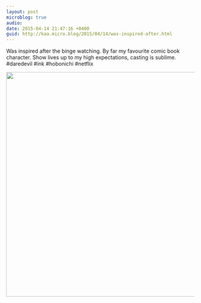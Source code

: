 ```yaml
---
layout: post
microblog: true
audio: 
date: 2015-04-14 21:47:16 +0400
guid: http://kaa.micro.blog/2015/04/14/was-inspired-after.html
---
```

Was inspired after the binge watching. By far my favourite comic book character. Show lives up to my high expectations, casting is sublime. #daredevil #ink #hobonichi #netflix

<img src="http://www.kaa.bz/uploads/2018/9fe690dfc2.jpg" width="600" height="600" />

